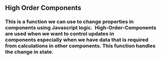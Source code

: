 ## High Order Components

### This is a function we can use to change properties in components using Javascript logic.  High-Order-Components are used when we want to control updates in components especially when we have data that is required from calculations in other components. This function handles the change in state. 
